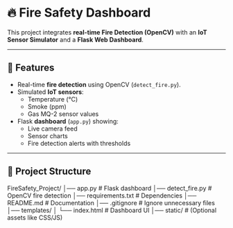 # 🔥 Fire Safety Dashboard 

This project integrates **real-time Fire Detection (OpenCV)** with an **IoT Sensor Simulator** and a **Flask Web Dashboard**.

---

## 🚀 Features
- Real-time **fire detection** using OpenCV (`detect_fire.py`).
- Simulated **IoT sensors**:
  - Temperature (°C)
  - Smoke (ppm)
  - Gas MQ-2 sensor values
- Flask **dashboard** (`app.py`) showing:
  - Live camera feed
  - Sensor charts
  - Fire detection alerts with thresholds

---

## 📂 Project Structure
FireSafety_Project/
│── app.py # Flask dashboard
│── detect_fire.py # OpenCV fire detection
│── requirements.txt # Dependencies
│── README.md # Documentation
│── .gitignore # Ignore unnecessary files
│── templates/
│ └── index.html # Dashboard UI
│── static/ # (Optional assets like CSS/JS)
